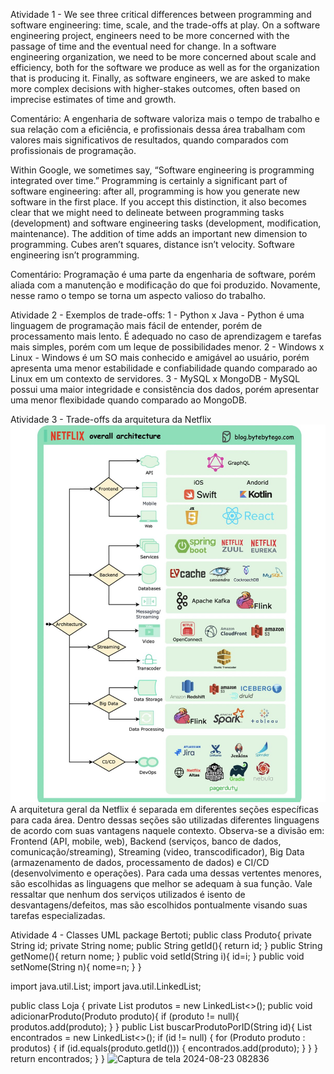 Atividade 1 - We see three critical differences between programming and software engineering: time, scale, and the trade-offs at play. On a software engineering project, engineers need to be more concerned with the passage of time and the eventual need for change. In a software engineering organization, we need to be more concerned about scale and efficiency, both for the software we produce as well as for the organization that is producing it. Finally, as software engineers, we are asked to make more complex decisions with higher-stakes outcomes, often based on imprecise estimates of time and growth.

Comentário: A engenharia de software valoriza mais o tempo de trabalho e sua relação com a eficiência, e profissionais dessa área trabalham com valores mais significativos de resultados, quando comparados com profissionais de programação.

Within Google, we sometimes say, “Software engineering is programming integrated over time.” Programming is certainly a significant part of software engineering: after all, programming is how you generate new software in the first place. If you accept this distinction, it also becomes clear that we might need to delineate between programming tasks (development) and software engineering tasks (development, modification, maintenance). The addition of time adds an important new dimension to programming. Cubes aren’t squares, distance isn’t velocity. Software engineering isn’t programming.

Comentário: Programação é uma parte da engenharia de software, porém aliada com a manutenção e modificação do que foi produzido. Novamente, nesse ramo o tempo se torna um aspecto valioso do trabalho.

Atividade 2 - Exemplos de trade-offs: 
1 - Python x Java - Python é uma linguagem de programação mais fácil de entender, porém de processamento mais lento. É adequado no caso de aprendizagem e tarefas mais simples, porém com um leque de possibilidades menor.
2 - Windows x Linux - Windows é um SO mais conhecido e amigável ao usuário, porém apresenta uma menor estabilidade e confiabilidade quando comparado ao Linux em um contexto de servidores.
3 - MySQL x MongoDB - MySQL possui uma maior integridade e consistência dos dados, porém apresentar uma menor flexibidade quando comparado ao MongoDB.

Atividade 3 - Trade-offs da arquitetura da Netflix
![Arquitetura Netflix](./netflix.jpg_large)
A arquitetura geral da Netflix é separada em diferentes seções específicas para cada área. Dentro dessas seções são utilizadas diferentes linguagens de acordo com suas vantagens naquele contexto. Observa-se a divisão em: Frontend (API, mobile, web), Backend (serviços, banco de dados, comunicação/streaming), Streaming (video, transcodificador), Big Data (armazenamento de dados, processamento de dados) e CI/CD (desenvolvimento e operações). Para cada uma dessas vertentes menores, são escolhidas as linguagens que melhor se adequam à sua função. Vale ressaltar que nenhum dos serviços utilizados é isento de desvantagens/defeitos, mas são escolhidos pontualmente visando suas tarefas especializadas.

Atividade 4 - Classes UML
package Bertoti;
public class Produto{
    private String id;
    private String nome;
    public String getId(){
        return id;
    }
    public String getNome(){
        return nome;
    }
    public void setId(String i){
        id=i;
    }
    public void setNome(String n){
        nome=n;
    }
}


import java.util.List;
import java.util.LinkedList;

public class Loja {
    private List<Produto> produtos = new LinkedList<>();
    public void adicionarProduto(Produto produto){
        if (produto != null){
            produtos.add(produto);
        }
    }
    public List<Produto> buscarProdutoPorID(String id){
        List<Produto> encontrados = new LinkedList<>();
        if (id != null) {
            for (Produto produto : produtos) {
                if (id.equals(produto.getId())) {
                    encontrados.add(produto);
                }
            }
        }
        return encontrados;
    }
}
![Captura de tela 2024-08-23 082836](https://github.com/user-attachments/assets/86855392-2aab-4efb-8e52-6f179494aa7d)
